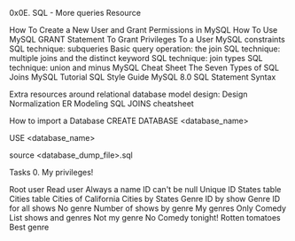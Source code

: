 0x0E. SQL - More queries Resource

How To Create a New User and Grant Permissions in MySQL How To Use MySQL GRANT Statement To Grant Privileges To a User MySQL constraints SQL technique: subqueries Basic query operation: the join SQL technique: multiple joins and the distinct keyword SQL technique: join types SQL technique: union and minus MySQL Cheat Sheet The Seven Types of SQL Joins MySQL Tutorial SQL Style Guide MySQL 8.0 SQL Statement Syntax

Extra resources around relational database model design: Design Normalization ER Modeling SQL JOINS cheatsheet

How to import a Database CREATE DATABASE <database_name>

USE <database_name>

source <database_dump_file>.sql

Tasks 0. My privileges!

Root user Read user Always a name ID can't be null Unique ID States table Cities table Cities of California Cities by States Genre ID by show Genre ID for all shows No genre Number of shows by genre My genres Only Comedy List shows and genres Not my genre No Comedy tonight! Rotten tomatoes Best genre
